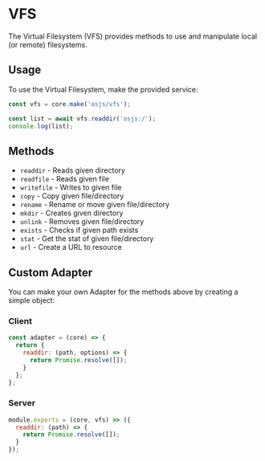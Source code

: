# VFS

The Virtual Filesystem (VFS) provides methods to use and manipulate local (or remote) filesystems.

## Usage

To use the Virtual Filesystem, make the provided service:

```javascript
const vfs = core.make('osjs/vfs');

const list = await vfs.readdir('osjs:/');
console.log(list);
```

## Methods

* `readdir` - Reads given directory
* `readfile` - Reads given file
* `writefile` - Writes to given file
* `copy` - Copy given file/directory
* `rename` - Rename or move given file/directory
* `mkdir` - Creates given directory
* `unlink` - Removes given file/directory
* `exists` - Checks if given path exists
* `stat` - Get the stat of given file/directory
* `url` - Create a URL to resource

## Custom Adapter

You can make your own Adapter for the methods above by creating a simple object:

### Client

```javascript
const adapter = (core) => {
  return {
    readdir: (path, options) => {
      return Promise.resolve([]);
    }
  };
};
```

### Server

```javascript
module.exports = (core, vfs) => ({
  readdir: (path) => {
    return Promise.resolve([]);
  }
});
```
